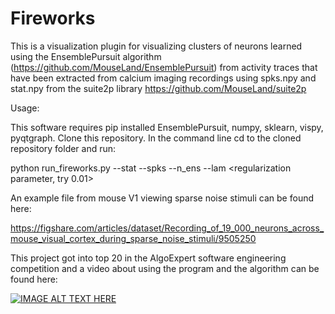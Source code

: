 # Fireworks

This is a visualization plugin for visualizing clusters of neurons learned using the EnsemblePursuit algorithm (https://github.com/MouseLand/EnsemblePursuit) from activity traces that have been extracted from calcium imaging recordings using spks.npy and stat.npy from the suite2p library https://github.com/MouseLand/suite2p

Usage:

This software requires pip installed EnsemblePursuit, numpy, sklearn, vispy, pyqtgraph. Clone this repository. In the command line cd to the cloned repository folder and run:

python run_fireworks.py --stat <path to stat file> --spks <path to spks file> --n_ens <number of clusters> --lam <regularization parameter, try 0.01>
  
An example file from mouse V1 viewing sparse noise stimuli can be found here: 

https://figshare.com/articles/dataset/Recording_of_19_000_neurons_across_mouse_visual_cortex_during_sparse_noise_stimuli/9505250

This project got into top 20 in the AlgoExpert software engineering competition and a video about using the program and the algorithm can be found here: 


[![IMAGE ALT TEXT HERE](https://img.youtube.com/vi/j_tgqfGCw_U/0.jpg)](https://www.youtube.com/watch?v=j_tgqfGCw_U)

